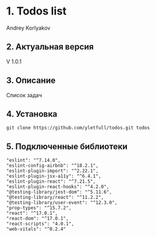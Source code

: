 # 1. Todos list
Andrey Korlyakov  

## 2. Актуальная версия  
V 1.0.1 

## 3. Описание  
Список задач

## 4. Установка  
`git clone https://github.com/yletfull/todos.git todos`

## 5. Подключенные библиотеки  
    "eslint": "^7.14.0",  
    "eslint-config-airbnb": "^18.2.1",  
    "eslint-plugin-import": "^2.22.1",  
    "eslint-plugin-jsx-a11y": "^6.4.1",  
    "eslint-plugin-react": "^7.21.5",  
    "eslint-plugin-react-hooks": "^4.2.0",
    "@testing-library/jest-dom": "^5.11.6",  
    "@testing-library/react": "^11.2.2",  
    "@testing-library/user-event": "^12.3.0",  
    "prop-types": "^15.7.2",  
    "react": "^17.0.1",  
    "react-dom": "^17.0.1",  
    "react-scripts": "4.0.1",  
    "web-vitals": "^0.2.4"  

